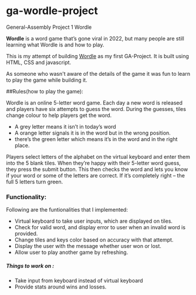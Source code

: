 # ga-wordle-project
General-Assembly Project 1 Wordle

**Wordle** is a word game that’s gone viral in 2022, but many people are still learning what Wordle is and how to play.

This is my attempt of building [Wordle](https://ankitasawrav.github.io/ga-wordle-project/wordle.html) as my first GA-Project. It is built using HTML, CSS and javascript.

As someone who wasn't aware of the details of the game it was fun to learn to play the game while building it.


##Rules(how to play the game):

Wordle is an online 5-letter word game. Each day a new word is released and players have six attempts to guess the word. During the guesses, tiles change colour to help players get the word.
- A grey letter means it isn’t in today’s word
- A orange letter signals it is in the word but in the wrong position.
- there’s the green letter which means it’s in the word and in the right place.

Players select letters of the alphabet on the virtual keyboard and enter them into the 5 blank tiles. When they’re happy with their 5-letter word guess, they press the submit button. This then checks the word and lets you know if your word or some of the letters are correct. If it’s completely right – the full 5 letters turn green.

### Functionality:

Following are the funtionalities that I implemented:

- Virtual keyboard to take user inputs, which are displayed on tiles.
- Check for valid word, and display error to user when an invalid word is provided.
- Change tiles and keys color based on accuracy with that attempt.
- Display the user with the message whether user won or lost.
- Allow user to play another game by refreshing.

##### Things to work on :

- Take input from keyboard instead of virtual keyboard
- Provide stats around wins and losses.






